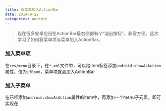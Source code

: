 ```yaml
---
title: 将菜单加入ActionBar
date: 2014-9-22
categories: Android
---
```

> 现在很多安卓应用在ActionBar最右侧都有个“溢出按钮”，非常方便。这次学习了如何将菜单项与菜单加入ActionBar。

### 加入菜单项

在`res/menu`目录下，在`*.xml`文件中，可以给item标签添加`android:showAsAction`属性，值为`ifRoom`，菜单项就会加入ActionBar

### 加入子菜单

在已经添加`android:showAsAction`属性的item中，再添加一个menu子元素，即可实现在
